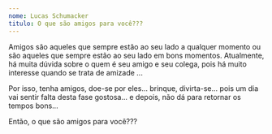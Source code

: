 ```yaml
---
nome: Lucas Schumacker
titulo: O que são amigos para você???
---
```


Amigos são aqueles que sempre estão ao seu lado a qualquer momento ou são aqueles que sempre estão ao seu lado em bons momentos. Atualmente, há muita dúvida sobre o quem é seu amigo e seu colega, pois há muito interesse quando se trata de amizade ...

Por isso, tenha amigos, doe-se por eles... brinque, divirta-se... pois um dia vai sentir falta desta fase gostosa... e depois, não dá para retornar os tempos bons...

Então, o que são amigos para você???

